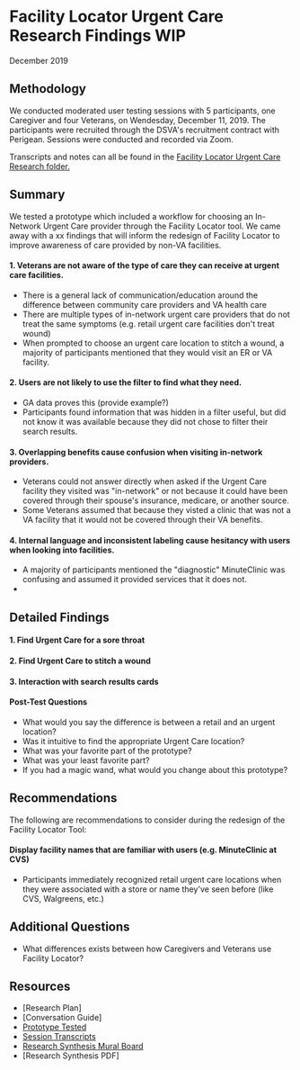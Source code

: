 # Facility Locator Urgent Care Research Findings WIP
December 2019

## Methodology
We conducted moderated user testing sessions with 5 participants, one Caregiver and four Veterans, on Wendesday, December 11, 2019. The participants were recruited through the DSVA's recruitment contract with Perigean. Sessions were conducted and recorded via Zoom.

Transcripts and notes can all be found in the [Facility Locator Urgent Care Research folder.](https://github.com/department-of-veterans-affairs/va.gov-team/tree/master/products/facilities/facility-locator/research/user-research/urgent-care)

## Summary
We tested a prototype which included a workflow for choosing an In-Network Urgent Care provider through the Facility Locator tool. We came away with a xx findings that will inform the redesign of Facility Locator to improve awareness of care provided by non-VA facilities.

#### 1. Veterans are not aware of the type of care they can receive at urgent care facilities.

- There is a general lack of communication/education around the difference between community care providers and VA health care
- There are multiple types of in-network urgent care providers that do not treat the same symptoms (e.g. retail urgent care facilities don't treat wound)
- When prompted to choose an urgent care location to stitch a wound, a majority of participants mentioned that they would visit an ER or VA facility. 

#### 2. Users are not likely to use the filter to find what they need.

- GA data proves this (provide example?)
- Participants found information that was hidden in a filter useful, but did not know it was available because they did not chose to filter their search results. 

#### 3. Overlapping benefits cause confusion when visiting in-network providers.

- Veterans could not answer directly when asked if the Urgent Care facility they visited was "in-network" or not because it could have been covered through their spouse's insurance, medicare, or another source.
- Some Veterans assumed that because they visted a clinic that was not a VA facility that it would not be covered through their VA benefits.

#### 4. Internal language and inconsistent labeling cause hesitancy with users when looking into facilities.

- A majority of participants mentioned the "diagnostic" MinuteClinic was confusing and assumed it provided services that it does not.
- 

## Detailed Findings

#### 1. Find Urgent Care for a sore throat

#### 2. Find Urgent Care to stitch a wound

#### 3. Interaction with search results cards

#### Post-Test Questions
- What would you say the difference is between a retail and an urgent location?
- Was it intuitive to find the appropriate Urgent Care location?
- What was your favorite part of the prototype?
- What was your least favorite part?
- If you had a magic wand, what would you change about this prototype?


## Recommendations
The following are recommendations to consider during the redesign of the Facility Locator Tool:

#### Display facility names that are familiar with users (e.g. MinuteClinic at CVS) 
  - Participants immediately recognized retail urgent care locations when they were associated with a store or name they've seen before (like CVS, Walgreens, etc.)

## Additional Questions
- What differences exists between how Caregivers and Veterans use Facility Locator?

## Resources

- [Research Plan]
- [Conversation Guide]
- [Prototype Tested](https://vsateams.invisionapp.com/share/PWV7CIH4T8H)
- [Session Transcripts](https://github.com/department-of-veterans-affairs/va.gov-team/tree/master/products/facilities/facility-locator/research/user-research/urgent-care/participant-notes)
- [Research Synthesis Mural Board](https://app.mural.co/t/vsa8243/m/vsa8243/1576081239946/99dfee57b49c1162afc60bcf12ab99908acad348)
- [Research Synthesis PDF]


